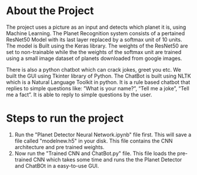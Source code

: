 # About the Project

<p>The project uses a picture as an input and detects which planet it is, using Machine Learning. The Planet Recognition system consists of a pertained ResNet50 Model with its last layer replaced by a softmax unit of 10 units. The model is Built using the Keras library. The weights of the ResNet50 are set to non-trainable while the the weights of the softmax unit are trained using a small image dataset of planets downloaded from google images.</p>
<p>There is also a python chatbot which can crack jokes, greet you etc. We built the GUI using Tkinter library of Python. The ChatBot is built using NLTK which is a Natural Language Toolkit in python. It is a rule based chatbot that replies to simple questions like: ”What is your name?”, “Tell me a joke”, “Tell me a fact”. It is able to reply to simple questions by the user.</p>

# Steps to run the project
<ol>
  <li> Run the "Planet Detector Neural Network.ipynb" file first. This will save a file called "modelnew.h5" in your disk. This file contains the CNN architecture and pre trained weights.</li>
  <li> Now run the "Trained CNN and ChatBot.py" file. This file loads the pre-trained CNN which takes some time and runs the the Planet Detector and ChatBOt in a easy-to-use GUI.</li>
 </ol>
